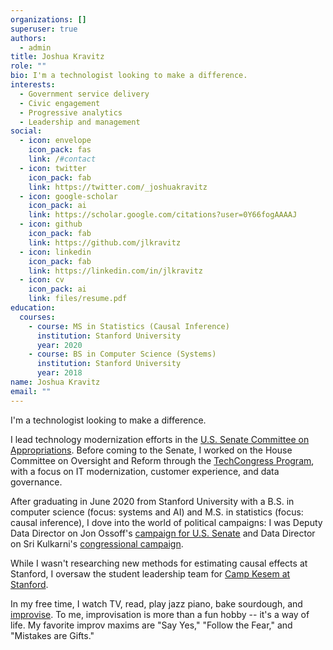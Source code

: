 ```yaml
---
organizations: []
superuser: true
authors:
  - admin
title: Joshua Kravitz
role: ""
bio: I'm a technologist looking to make a difference.
interests:
  - Government service delivery
  - Civic engagement
  - Progressive analytics
  - Leadership and management
social:
  - icon: envelope
    icon_pack: fas
    link: /#contact
  - icon: twitter
    icon_pack: fab
    link: https://twitter.com/_joshuakravitz
  - icon: google-scholar
    icon_pack: ai
    link: https://scholar.google.com/citations?user=0Y66fogAAAAJ
  - icon: github
    icon_pack: fab
    link: https://github.com/jlkravitz
  - icon: linkedin
    icon_pack: fab
    link: https://linkedin.com/in/jlkravitz
  - icon: cv
    icon_pack: ai
    link: files/resume.pdf
education:
  courses:
    - course: MS in Statistics (Causal Inference)
      institution: Stanford University
      year: 2020
    - course: BS in Computer Science (Systems)
      institution: Stanford University
      year: 2018
name: Joshua Kravitz
email: ""
---
```


I'm a technologist looking to make a difference.

I lead technology modernization efforts in the [U.S. Senate Committee on Appropriations](https://www.appropriations.senate.gov/).
Before coming to the Senate, I worked on the House Committee on Oversight and Reform through the [TechCongress Program](https://techcongress.io), with a focus on IT modernization, customer experience, and data governance.

After graduating in June 2020 from Stanford
University with a B.S. in computer science (focus: systems and AI) and M.S. in
statistics (focus: causal inference), I dove into the world of political campaigns: I was Deputy Data Director on Jon Ossoff's
[campaign for U.S. Senate](https://electjon.com) and Data Director on Sri Kulkarni's
[congressional campaign](https://sri2020.com). 

While I wasn't researching new methods for estimating causal effects at
Stanford, I oversaw the student leadership team for [Camp Kesem at Stanford](https://campkesemstanford.org).

In my free time, I watch TV, read, play jazz piano, bake sourdough, and
[improvise](https://www.improvwisdom.com/). To me, improvisation is more than a fun hobby -- it's a way of life.
My favorite improv maxims are "Say Yes," "Follow the Fear," and "Mistakes are
Gifts."

